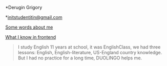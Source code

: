 *Derugin Grigory

*initstudentitin@gmail.com

[Some words about me](https://youtu.be/pn2mejtO05o)

[What I know in frontend](https://grigoryitstud.github.io/CV/slider.html)

>I study English 11 years at school, it was EnglishClass, we had three lessons: English, English-literature, US-England country knowledge. But I had no practice for a long time, DUOLINGO helps me.